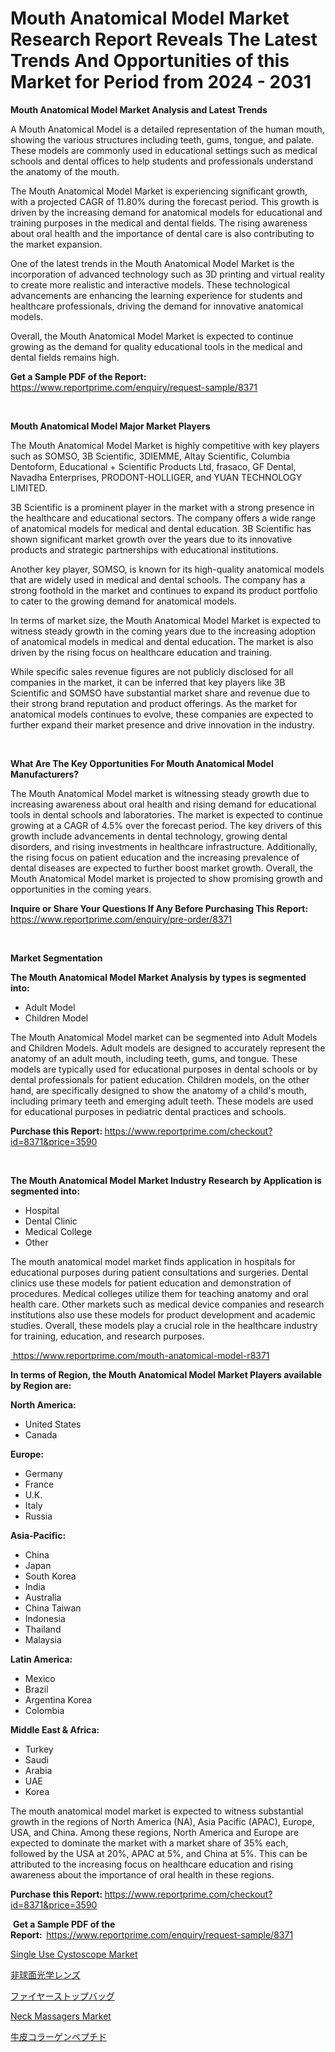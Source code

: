 <p><h1>Mouth Anatomical Model Market Research Report Reveals The Latest Trends And Opportunities of this Market for Period from 2024 - 2031</h1></p><p><strong>Mouth Anatomical Model Market Analysis and Latest Trends</strong></p>
<p><p>A Mouth Anatomical Model is a detailed representation of the human mouth, showing the various structures including teeth, gums, tongue, and palate. These models are commonly used in educational settings such as medical schools and dental offices to help students and professionals understand the anatomy of the mouth.</p><p>The Mouth Anatomical Model Market is experiencing significant growth, with a projected CAGR of 11.80% during the forecast period. This growth is driven by the increasing demand for anatomical models for educational and training purposes in the medical and dental fields. The rising awareness about oral health and the importance of dental care is also contributing to the market expansion.</p><p>One of the latest trends in the Mouth Anatomical Model Market is the incorporation of advanced technology such as 3D printing and virtual reality to create more realistic and interactive models. These technological advancements are enhancing the learning experience for students and healthcare professionals, driving the demand for innovative anatomical models.</p><p>Overall, the Mouth Anatomical Model Market is expected to continue growing as the demand for quality educational tools in the medical and dental fields remains high.</p></p>
<p><strong>Get a Sample PDF of the Report:&nbsp;</strong> <a href="https://www.reportprime.com/enquiry/request-sample/8371">https://www.reportprime.com/enquiry/request-sample/8371</a></p>
<p>&nbsp;</p>
<p><strong>Mouth Anatomical Model Major Market Players</strong></p>
<p><p>The Mouth Anatomical Model Market is highly competitive with key players such as SOMSO, 3B Scientific, 3DIEMME, Altay Scientific, Columbia Dentoform, Educational + Scientific Products Ltd, frasaco, GF Dental, Navadha Enterprises, PRODONT-HOLLIGER, and YUAN TECHNOLOGY LIMITED.</p><p>3B Scientific is a prominent player in the market with a strong presence in the healthcare and educational sectors. The company offers a wide range of anatomical models for medical and dental education. 3B Scientific has shown significant market growth over the years due to its innovative products and strategic partnerships with educational institutions.</p><p>Another key player, SOMSO, is known for its high-quality anatomical models that are widely used in medical and dental schools. The company has a strong foothold in the market and continues to expand its product portfolio to cater to the growing demand for anatomical models.</p><p>In terms of market size, the Mouth Anatomical Model Market is expected to witness steady growth in the coming years due to the increasing adoption of anatomical models in medical and dental education. The market is also driven by the rising focus on healthcare education and training.</p><p>While specific sales revenue figures are not publicly disclosed for all companies in the market, it can be inferred that key players like 3B Scientific and SOMSO have substantial market share and revenue due to their strong brand reputation and product offerings. As the market for anatomical models continues to evolve, these companies are expected to further expand their market presence and drive innovation in the industry.</p></p>
<p>&nbsp;</p>
<p><strong>What Are The Key Opportunities For Mouth Anatomical Model Manufacturers?</strong></p>
<p><p>The Mouth Anatomical Model market is witnessing steady growth due to increasing awareness about oral health and rising demand for educational tools in dental schools and laboratories. The market is expected to continue growing at a CAGR of 4.5% over the forecast period. The key drivers of this growth include advancements in dental technology, growing dental disorders, and rising investments in healthcare infrastructure. Additionally, the rising focus on patient education and the increasing prevalence of dental diseases are expected to further boost market growth. Overall, the Mouth Anatomical Model market is projected to show promising growth and opportunities in the coming years.</p></p>
<p><strong>Inquire or Share Your Questions If Any Before Purchasing This Report:</strong> <a href="https://www.reportprime.com/enquiry/pre-order/8371">https://www.reportprime.com/enquiry/pre-order/8371</a></p>
<p>&nbsp;</p>
<p><strong>Market Segmentation</strong></p>
<p><strong>The Mouth Anatomical Model Market Analysis by types is segmented into:</strong></p>
<p><ul><li>Adult Model</li><li>Children Model</li></ul></p>
<p><p>The Mouth Anatomical Model market can be segmented into Adult Models and Children Models. Adult models are designed to accurately represent the anatomy of an adult mouth, including teeth, gums, and tongue. These models are typically used for educational purposes in dental schools or by dental professionals for patient education. Children models, on the other hand, are specifically designed to show the anatomy of a child's mouth, including primary teeth and emerging adult teeth. These models are used for educational purposes in pediatric dental practices and schools.</p></p>
<p><strong>Purchase this Report:&nbsp;</strong><a href="https://www.reportprime.com/checkout?id=8371&price=3590">https://www.reportprime.com/checkout?id=8371&price=3590</a></p>
<p>&nbsp;</p>
<p><strong>The Mouth Anatomical Model Market Industry Research by Application is segmented into:</strong></p>
<p><ul><li>Hospital</li><li>Dental Clinic</li><li>Medical College</li><li>Other</li></ul></p>
<p><p>The mouth anatomical model market finds application in hospitals for educational purposes during patient consultations and surgeries. Dental clinics use these models for patient education and demonstration of procedures. Medical colleges utilize them for teaching anatomy and oral health care. Other markets such as medical device companies and research institutions also use these models for product development and academic studies. Overall, these models play a crucial role in the healthcare industry for training, education, and research purposes.</p></p>
<p><a href="https://www.reportprime.com/mouth-anatomical-model-r8371">&nbsp;https://www.reportprime.com/mouth-anatomical-model-r8371</a></p>
<p><strong>In terms of Region, the Mouth Anatomical Model Market Players available by Region are:</strong></p>
<p>
    <p> <strong> North America: </strong>
        <ul>
            <li>United States</li>
            <li>Canada</li>
        </ul>
        </p> 
    <p> <strong> Europe: </strong>
        <ul>
            <li>Germany</li>
            <li>France</li>
            <li>U.K.</li>
            <li>Italy</li>
            <li>Russia</li>
        </ul>
        </p> 
    <p> <strong> Asia-Pacific: </strong>
        <ul>
            <li>China</li>
            <li>Japan</li>
            <li>South Korea</li>
            <li>India</li>
            <li>Australia</li>
            <li>China Taiwan</li>
            <li>Indonesia</li>
            <li>Thailand</li>
            <li>Malaysia</li>
        </ul>
        </p> 
    <p> <strong> Latin America: </strong>
        <ul>
            <li>Mexico</li>
            <li>Brazil</li>
            <li>Argentina Korea</li>
            <li>Colombia</li>
        </ul>
        </p> 
    <p> <strong> Middle East & Africa: </strong>
        <ul>
            <li>Turkey</li>
            <li>Saudi</li>
            <li>Arabia</li>
            <li>UAE</li>
            <li>Korea</li>
        </ul>
    </p>
    </p>
<p><p>The mouth anatomical model market is expected to witness substantial growth in the regions of North America (NA), Asia Pacific (APAC), Europe, USA, and China. Among these regions, North America and Europe are expected to dominate the market with a market share of 35% each, followed by the USA at 20%, APAC at 5%, and China at 5%. This can be attributed to the increasing focus on healthcare education and rising awareness about the importance of oral health in these regions.</p></p>
<p><strong>Purchase this Report: </strong><a href="https://www.reportprime.com/checkout?id=8371&price=3590">https://www.reportprime.com/checkout?id=8371&price=3590</a></p>
<p>&nbsp;<strong>Get a Sample PDF of the Report:&nbsp;&nbsp;</strong><a href="https://www.reportprime.com/enquiry/request-sample/8371">https://www.reportprime.com/enquiry/request-sample/8371</a></p>
<p><strong></strong></p>
<p><p><a href="https://github.com/jodemen/Market-Research-Report-List-2/blob/main/single-use-cystoscope-market.md">Single Use Cystoscope Market</a></p><p><a href="https://medium.com/@isomgleason2023/%E9%9D%9E%E7%90%83%E9%9D%A2%E5%85%89%E5%AD%A6%E3%83%AC%E3%83%B3%E3%82%BA%E5%B8%82%E5%A0%B4-%E7%AB%B6%E4%BA%89%E5%88%86%E6%9E%90-%E5%B8%82%E5%A0%B4%E3%83%88%E3%83%AC%E3%83%B3%E3%83%89-2031%E5%B9%B4%E3%81%BE%E3%81%A7%E3%81%AE%E4%BA%88%E6%B8%AC-0effaea3d12e">非球面光学レンズ</a></p><p><a href="https://github.com/EthanMorar2011/Market-Research-Report-List-1/blob/main/626070177264.md">ファイヤーストップバッグ</a></p><p><a href="https://github.com/Sarissaschmalingtr6fz2739/Market-Research-Report-List-2/blob/main/neck-massagers-market.md">Neck Massagers Market</a></p><p><a href="https://github.com/dzy793153605/Market-Research-Report-List-2/blob/main/546056877263.md">牛皮コラーゲンペプチド</a></p></p>